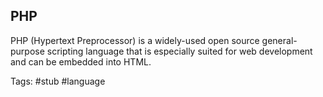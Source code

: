 ## PHP

PHP (Hypertext Preprocessor) is a widely-used open source general-purpose scripting language that is especially suited for web development and can be embedded into HTML.

Tags: #stub #language 